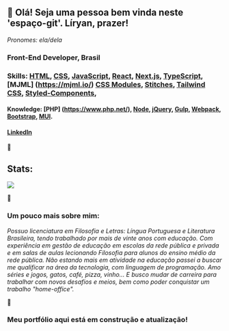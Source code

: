## 💚 Olá! Seja uma pessoa bem vinda neste 'espaço-git'. Líryan, prazer!
*Pronomes: ela/dela*


### Front-End Developer, Brasil

### Skills: [HTML](https://html.com/), [CSS](https://www.w3schools.com/css/css_intro.asp), [JavaScript](https://www.javascript.com/), [React](https://pt-br.reactjs.org/), [Next.js](https://nextjs.org/), [TypeScript](https://www.typescriptlang.org/), [MJML] (https://mjml.io/) [CSS Modules](https://developer.adobe.com/commerce/pwa-studio/guides/general-concepts/css-modules/), [Stitches](https://stitches.dev/), [Tailwind CSS](https://tailwindcss.com/), [Styled-Components](https://styled-components.com/), 

#### Knowledge: [PHP] (https://www.php.net/), [Node](https://nodejs.org/en/), [jQuery](https://api.jquery.com/), [Gulp](https://gulpjs.com/), [Webpack](https://webpack.js.org/), [Bootstrap](https://getbootstrap.com/docs/4.3/getting-started/introduction/), [MUI](https://mui.com/pt/).

#### [LinkedIn](https://www.linkedin.com/in/liryan-faria/)


💚

## Stats:

<a href="https://github.com/liryan-faria">
  <img align="center" src="https://github-readme-stats.vercel.app/api/top-langs/?username=liryan-faria&layout=compact&theme=radical" />
</a>

💚

### Um pouco mais sobre mim:

*Possuo licenciatura em Filosofia e Letras: Língua Portuguesa e Literatura Brasileira, tendo trabalhado por mais de vinte anos com educação. Com experiência em gestão de educação em escolas da rede pública e privada e em salas de aulas lecionando Filosofia para alunos do ensino médio da rede pública. Não estando mais em atividade na educação passei a buscar me qualificar na área da tecnologia, com linguagem de programação. Amo séries e jogos, gatos, café, pizza, vinho... E busco mudar de carreira para trabalhar com novos desafios e meios, bem como poder conquistar um trabalho "home-office".*

💚

### Meu portfólio aqui está em construção e atualização! 
